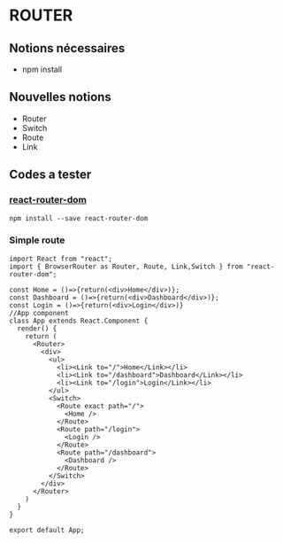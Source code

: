 # ROUTER

## Notions nécessaires
- npm install

## Nouvelles notions
- Router
- Switch
- Route
- Link


## Codes a tester

### [react-router-dom](https://www.npmjs.com/package/react-router-dom)
```
npm install --save react-router-dom
```

### Simple route

```
import React from "react";
import { BrowserRouter as Router, Route, Link,Switch } from "react-router-dom";

const Home = ()=>{return(<div>Home</div>)};
const Dashboard = ()=>{return(<div>Dashboard</div>)};
const Login = ()=>{return(<div>Login</div>)}
//App component
class App extends React.Component {
  render() {
    return (
      <Router>
        <div>
          <ul>
            <li><Link to="/">Home</Link></li>
            <li><Link to="/dashboard">Dashboard</Link></li>
            <li><Link to="/login">Login</Link></li>
          </ul>
          <Switch>
            <Route exact path="/">
              <Home />
            </Route>
            <Route path="/login">
              <Login />
            </Route>
            <Route path="/dashboard">
              <Dashboard />
            </Route>
          </Switch>
        </div>
      </Router>
    )
  }
}

export default App;
```
